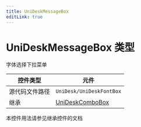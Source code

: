 ```yaml
---
title: UniDeskMessageBox
editLink: true
---
```

# UniDeskMessageBox 类型
字体选择下拉菜单

| 控件类型    | 元件                                   |
| ------- | ------------------------------------ |
| 源代码文件路径 | `UniDesk/UniDeskFontBox`             |
| 继承      | [UniDeskComboBox](./UniDeskComboBox) |
本控件用法请参见继承控件的文档
